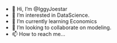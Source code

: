- 👋 Hi, I’m @IggyJoestar
- 👀 I’m interested in DataScience.
- 🌱 I’m currently learning Economics
- 💞️ I’m looking to collaborate on modeling.
- 📫 How to reach me...

<!---
IggyJoestar/IggyJoestar is a ✨ special ✨ repository because its `README.md` (this file) appears on your GitHub profile.
You can click the Preview link to take a look at your changes.
--->
